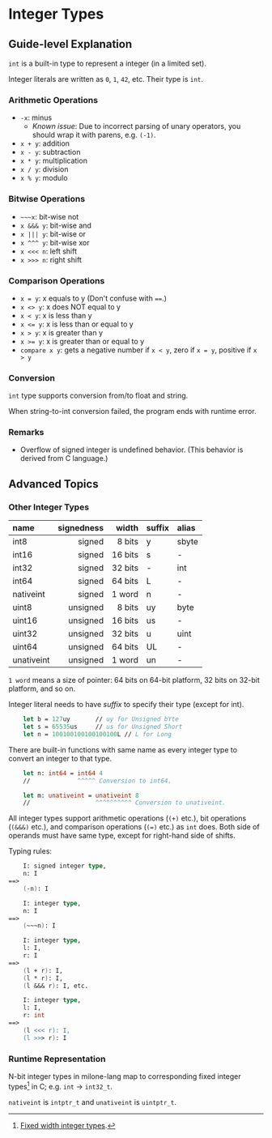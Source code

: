 # Integer Types

## Guide-level Explanation

`int` is a built-in type to represent a integer (in a limited set).

Integer literals are written as `0`, `1`, `42`, etc. Their type is `int`.

### Arithmetic Operations

- `-x`: minus
    - *Known issue*: Due to incorrect parsing of unary operators, you should wrap it with parens, e.g. `(-1)`.
- `x + y`: addition
- `x - y`: subtraction
- `x * y`: multiplication
- `x / y`: division
- `x % y`: modulo

### Bitwise Operations

- `~~~x`: bit-wise not
- `x &&& y`: bit-wise and
- `x ||| y`: bit-wise or
- `x ^^^ y`: bit-wise xor
- `x <<< n`: left shift
- `x >>> n`: right shift

### Comparison Operations

- `x = y`: x equals to y (Don't confuse with `==`.)
- `x <> y`: x does NOT equal to y
- `x < y`: x is less than y
- `x <= y`: x is less than or equal to y
- `x > y`: x is greater than y
- `x >= y`: x is greater than or equal to y
- `compare x y`: gets a negative number if `x < y`, zero if `x = y`, positive if `x > y`

### Conversion

`int` type supports conversion from/to float and string.

When string-to-int conversion failed, the program ends with runtime error.

### Remarks

- Overflow of signed integer is undefined behavior. (This behavior is derived from C language.)

## Advanced Topics

### Other Integer Types

| name          | signedness    | width     | suffix | alias |
|:--------------|--------------:|----------:|:-------|:------|
| int8          | signed        | 8 bits    | y      | sbyte |
| int16         | signed        | 16 bits   | s      | - |
| int32         | signed        | 32 bits   | -      | int |
| int64         | signed        | 64 bits   | L      | - |
| nativeint     | signed        | 1 word    | n      | - |
| uint8         | unsigned      | 8 bits    | uy     | byte |
| uint16        | unsigned      | 16 bits   | us     | - |
| uint32        | unsigned      | 32 bits   | u      | uint |
| uint64        | unsigned      | 64 bits   | UL     | - |
| unativeint    | unsigned      | 1 word    | un     | - |

`1 word` means a size of pointer: 64 bits on 64-bit platform, 32 bits on 32-bit platform, and so on.

Integer literal needs to have *suffix* to specify their type (except for int).

```fsharp
    let b = 127uy       // uy for Unsigned bYte
    let s = 65535us     // us for Unsigned Short
    let n = 100100100100100100L // L for Long
```

There are built-in functions with same name as every integer type to convert an integer to that type.

```fsharp
    let n: int64 = int64 4
    //             ^^^^^ Conversion to int64.

    let m: unativeint = unativeint 8
    //                  ^^^^^^^^^^ Conversion to unativeint.
```

All integer types support arithmetic operations (`(+)` etc.), bit operations (`(&&&)` etc.), and comparison operations (`(=)` etc.) as `int` does.
Both side of operands must have same type, except for right-hand side of shifts.

Typing rules:

```fsharp
    I: signed integer type,
    n: I
==>
    (-n): I
```

```fsharp
    I: integer type,
    n: I
==>
    (~~~n): I
```

```fsharp
    I: integer type,
    l: I,
    r: I
==>
    (l + r): I,
    (l * r): I,
    (l &&& r): I, etc.
```

```fsharp
    I: integer type,
    l: I,
    r: int
==>
    (l <<< r): I,
    (l >>> r): I
```

### Runtime Representation

N-bit integer types in milone-lang map to corresponding fixed integer types[^1] in C; e.g. `int` → `int32_t`.

`nativeint` is `intptr_t` and `unativeint` is `uintptr_t`.

[^1]: [Fixed width integer types](https://en.cppreference.com/w/c/types/integer).
